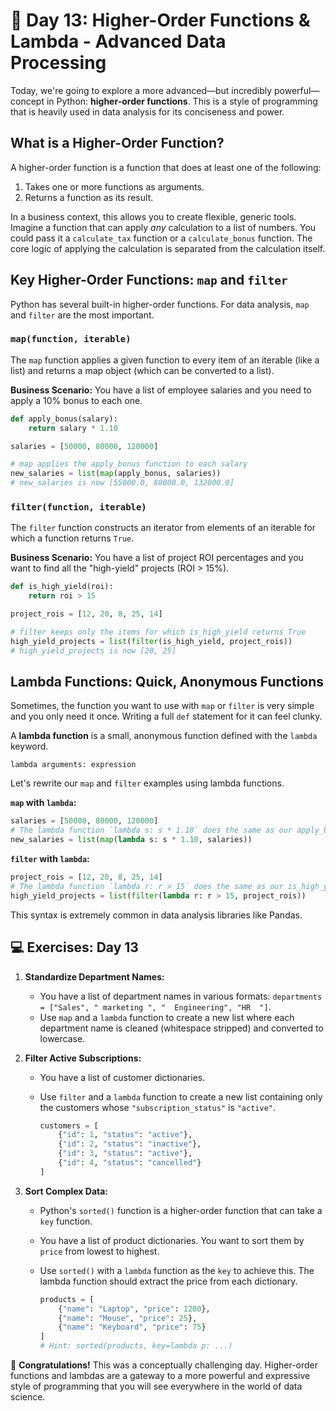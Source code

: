 # 📘 Day 13: Higher-Order Functions & Lambda - Advanced Data Processing

Today, we're going to explore a more advanced—but incredibly powerful—concept in Python: **higher-order functions**. This is a style of programming that is heavily used in data analysis for its conciseness and power.

## What is a Higher-Order Function?

A higher-order function is a function that does at least one of the following:

1. Takes one or more functions as arguments.
2. Returns a function as its result.

In a business context, this allows you to create flexible, generic tools. Imagine a function that can apply *any* calculation to a list of numbers. You could pass it a `calculate_tax` function or a `calculate_bonus` function. The core logic of applying the calculation is separated from the calculation itself.

## Key Higher-Order Functions: `map` and `filter`

Python has several built-in higher-order functions. For data analysis, `map` and `filter` are the most important.

### `map(function, iterable)`

The `map` function applies a given function to every item of an iterable (like a list) and returns a map object (which can be converted to a list).

**Business Scenario:** You have a list of employee salaries and you need to apply a 10% bonus to each one.

```python
def apply_bonus(salary):
    return salary * 1.10

salaries = [50000, 80000, 120000]

# map applies the apply_bonus function to each salary
new_salaries = list(map(apply_bonus, salaries))
# new_salaries is now [55000.0, 88000.0, 132000.0]
```

### `filter(function, iterable)`

The `filter` function constructs an iterator from elements of an iterable for which a function returns `True`.

**Business Scenario:** You have a list of project ROI percentages and you want to find all the "high-yield" projects (ROI > 15%).

```python
def is_high_yield(roi):
    return roi > 15

project_rois = [12, 20, 8, 25, 14]

# filter keeps only the items for which is_high_yield returns True
high_yield_projects = list(filter(is_high_yield, project_rois))
# high_yield_projects is now [20, 25]
```

## Lambda Functions: Quick, Anonymous Functions

Sometimes, the function you want to use with `map` or `filter` is very simple and you only need it once. Writing a full `def` statement for it can feel clunky.

A **lambda function** is a small, anonymous function defined with the `lambda` keyword.

`lambda arguments: expression`

Let's rewrite our `map` and `filter` examples using lambda functions.

**`map` with `lambda`:**

```python
salaries = [50000, 80000, 120000]
# The lambda function `lambda s: s * 1.10` does the same as our apply_bonus function
new_salaries = list(map(lambda s: s * 1.10, salaries))
```

**`filter` with `lambda`:**

```python
project_rois = [12, 20, 8, 25, 14]
# The lambda function `lambda r: r > 15` does the same as our is_high_yield function
high_yield_projects = list(filter(lambda r: r > 15, project_rois))
```

This syntax is extremely common in data analysis libraries like Pandas.

## 💻 Exercises: Day 13

1. **Standardize Department Names:**
    * You have a list of department names in various formats: `departments = ["Sales", " marketing ", "  Engineering", "HR  "]`.
    * Use `map` and a `lambda` function to create a new list where each department name is cleaned (whitespace stripped) and converted to lowercase.

2. **Filter Active Subscriptions:**
    * You have a list of customer dictionaries.
    * Use `filter` and a `lambda` function to create a new list containing only the customers whose `"subscription_status"` is `"active"`.

        ```python
        customers = [
            {"id": 1, "status": "active"},
            {"id": 2, "status": "inactive"},
            {"id": 3, "status": "active"},
            {"id": 4, "status": "cancelled"}
        ]
        ```

3. **Sort Complex Data:**
    * Python's `sorted()` function is a higher-order function that can take a `key` function.
    * You have a list of product dictionaries. You want to sort them by `price` from lowest to highest.
    * Use `sorted()` with a `lambda` function as the `key` to achieve this. The lambda function should extract the price from each dictionary.

        ```python
        products = [
            {"name": "Laptop", "price": 1200},
            {"name": "Mouse", "price": 25},
            {"name": "Keyboard", "price": 75}
        ]
        # Hint: sorted(products, key=lambda p: ...)
        ```

🎉 **Congratulations!** This was a conceptually challenging day. Higher-order functions and lambdas are a gateway to a more powerful and expressive style of programming that you will see everywhere in the world of data science.
